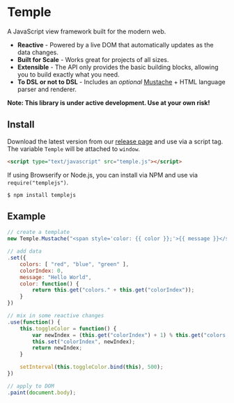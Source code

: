 # Temple

A JavaScript view framework built for the modern web.

* __Reactive__ - Powered by a live DOM that automatically updates as the data changes.
* __Built for Scale__ - Works great for projects of all sizes.
* __Extensible__ - The API only provides the basic building blocks, allowing you to build exactly what you need.
* __To DSL or not to DSL__ - Includes an *optional* [Mustache](http://mustache.github.io/) + HTML language parser and renderer.

__Note: This library is under active development. Use at your own risk!__

## Install

Download the latest version from our [release page](https://github.com/BeneathTheInk/Temple/releases) and use via a script tag. The variable `Temple` will be attached to `window`.

```html
<script type="text/javascript" src="temple.js"></script>
```

If using Browserify or Node.js, you can install via NPM and use via `require("templejs")`.

```shell
$ npm install templejs
```

## Example

```javascript
// create a template
new Temple.Mustache("<span style='color: {{ color }};'>{{ message }}</span>")

// add data
.set({
	colors: [ "red", "blue", "green" ],
	colorIndex: 0,
	message: "Hello World",
	color: function() {
		return this.get("colors." + this.get("colorIndex"));
	}
})

// mix in some reactive changes
.use(function() {
	this.toggleColor = function() {
		var newIndex = (this.get("colorIndex") + 1) % this.get("colors.length");
		this.set("colorIndex", newIndex);
		return newIndex;
	}

	setInterval(this.toggleColor.bind(this), 500);
})

// apply to DOM
.paint(document.body);
```